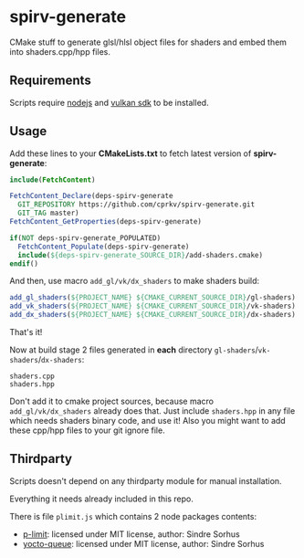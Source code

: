 # spirv-generate

CMake stuff to generate glsl/hlsl object files for shaders and embed them into shaders.cpp/hpp files.

## Requirements

Scripts require [nodejs](https://nodejs.org/en/download/) and [vulkan sdk](https://vulkan.lunarg.com/) to be installed.  

## Usage

Add these lines to your **CMakeLists.txt** to fetch latest version of **spirv-generate**:

```cmake
include(FetchContent)

FetchContent_Declare(deps-spirv-generate
  GIT_REPOSITORY https://github.com/cprkv/spirv-generate.git
  GIT_TAG master)
FetchContent_GetProperties(deps-spirv-generate)

if(NOT deps-spirv-generate_POPULATED)
  FetchContent_Populate(deps-spirv-generate)
  include(${deps-spirv-generate_SOURCE_DIR}/add-shaders.cmake)
endif()
```

And then, use macro `add_gl/vk/dx_shaders` to make shaders build:

```cmake
add_gl_shaders(${PROJECT_NAME} ${CMAKE_CURRENT_SOURCE_DIR}/gl-shaders)
add_vk_shaders(${PROJECT_NAME} ${CMAKE_CURRENT_SOURCE_DIR}/vk-shaders)
add_dx_shaders(${PROJECT_NAME} ${CMAKE_CURRENT_SOURCE_DIR}/dx-shaders)
```

That's it!

Now at build stage 2 files generated in **each** directory `gl-shaders`/`vk-shaders`/`dx-shaders`:

```
shaders.cpp
shaders.hpp
```

Don't add it to cmake project sources, because macro `add_gl/vk/dx_shaders` already does that.
Just include `shaders.hpp` in any file which needs shaders binary code, and use it!
Also you might want to add these cpp/hpp files to your git ignore file.

## Thirdparty

Scripts doesn't depend on any thirdparty module for manual installation.

Everything it needs already included in this repo.

There is file `plimit.js` which contains 2 node packages contents:

- [p-limit](https://www.npmjs.com/package/p-limit): licensed under MIT license, author: Sindre Sorhus
- [yocto-queue](https://www.npmjs.com/package/yocto-queue): licensed under MIT license, author: Sindre Sorhus
